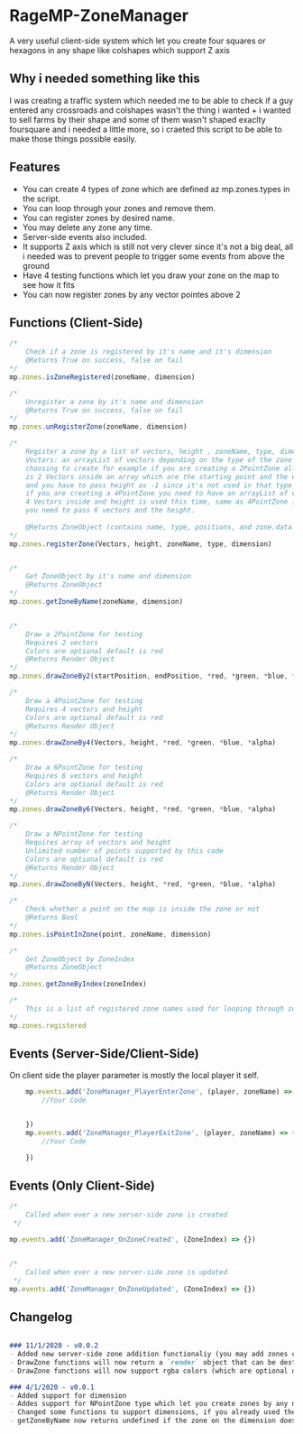 # RageMP-ZoneManager
A very useful client-side system which let you create four squares or hexagons in any shape like colshapes which support Z axis

## Why i needed something like this
I was creating a traffic system which needed me to be able to check if a guy entered any crossroads and colshapes wasn't the thing i wanted + i wanted to sell farms by their shape and some of them wasn't shaped exaclty foursquare and i needed a little more, so i craeted this script to be able to make those things possible easily.



## Features
- You can create 4 types of zone which are defined az mp.zones.types in the script.
- You can loop through your zones and remove them.
- You can register zones by desired name.
- You may delete any zone any time.
- Server-side events also included.
- It supports Z axis which is still not very clever since it's not a big deal, all i needed was to prevent people to trigger some events from above the ground
- Have 4 testing functions which let you draw your zone on the map to see how it fits
- You can now register zones by any vector pointes above 2


## Functions (Client-Side)
```js
/*
	Check if a zone is registered by it's name and it's dimension
	@Returns True on success, false on fail
*/
mp.zones.isZoneRegistered(zoneName, dimension)

/*
	Unregister a zone by it's name and dimension
	@Returns True on success, false on fail
*/
mp.zones.unRegisterZone(zoneName, dimension)

/*
	Register a zone by a list of vectors, height , zoneName, type, dimension
	Vectors: an arrayList of vectors depending on the type of the zone you are
	choosing to create for example if you are creating a 2PointZone all you need
	is 2 Vectors inside an array which are the starting point and the ending point
	and you have to pass height as -1 since it's not used in that type of zone
	if you are creating a 4PointZone you need to have an arrayList of vectors with
	4 Vectors inside and height is used this time, same as 4PointZone in 6PointZone
	you need to pass 6 vectors and the height.
	
	@Returns ZoneObject (contains name, type, positions, and zone.data [which never used it my self])
*/
mp.zones.registerZone(Vectors, height, zoneName, type, dimension)


/*
	Get ZoneObject by it's name and dimension
	@Returns ZoneObject
*/
mp.zones.getZoneByName(zoneName, dimension)


/*
	Draw a 2PointZone for testing
	Requires 2 vectors
	Colors are optional default is red
	@Returns Render Object
*/
mp.zones.drawZoneBy2(startPosition, endPosition, *red, *green, *blue, *alpha)

/*
	Draw a 4PointZone for testing
	Requires 4 vectors and height
	Colors are optional default is red
	@Returns Render Object
*/
mp.zones.drawZoneBy4(Vectors, height, *red, *green, *blue, *alpha)

/*
	Draw a 6PointZone for testing
	Requires 6 vectors and height
	Colors are optional default is red
	@Returns Render Object
*/
mp.zones.drawZoneBy6(Vectors, height, *red, *green, *blue, *alpha)

/*
	Draw a NPointZone for testing
	Requires array of vectors and height
	Unlimited number of points supported by this code
	Colors are optional default is red
	@Returns Render Object
*/
mp.zones.drawZoneByN(Vectors, height, *red, *green, *blue, *alpha)

/*
	Check whether a point on the map is inside the zone or not
	@Returns Bool
*/
mp.zones.isPointInZone(point, zoneName, dimension)

/* 
	Get ZoneObject by ZoneIndex
	@Returns ZoneObject
*/
mp.zones.getZoneByIndex(zoneIndex)

/*
	This is a list of registered zone names used for looping through zones
*/
mp.zones.registered 
```


## Events (Server-Side/Client-Side)

On client side the player parameter is mostly the local player it self.

```js
    mp.events.add('ZoneManager_PlayerEnterZone', (player, zoneName) => {
        //Your Code


    })
    mp.events.add('ZoneManager_PlayerExitZone', (player, zoneName) => {
        //Your Code

    })
```


## Events (Only Client-Side)
```js
/*
	Called when ever a new server-side zone is created
 */

mp.events.add('ZoneManager_OnZoneCreated', (ZoneIndex) => {})


/*
	Called when ever a new server-side zone is updated
 */
mp.events.add('ZoneManager_OnZoneUpdated', (ZoneIndex) => {})

```

## Changelog
```markdown

### 11/1/2020 - v0.0.2
- Added new server-side zone addition functionaliy (you may add zones client-side for users only but server-side zones are synced through all clients, if you have too much zones on your end this might cause a little bit fps drop on player join for the player but not a big deal) 
- DrawZone functions will now return a `render` object that can be destroyed manually when not needed
- DrawZone functions will now support rgba colors (which are optional default is set to red)

### 4/1/2020 - v0.0.1
- Added support for dimension
- Addes support for NPointZone type which let you create zones by any number of points
- Changed some functions to support dimensions, if you already used the script you may need to change them
- getZoneByName now returns undefined if the zone on the dimension does not exists (this thing existed before but i forgot to mention it before)

```
